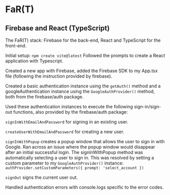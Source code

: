 # FaR(T)
## Firebase and React (TypeScript)

The FaR(T) stack: Firebase for the back-end, React and TypeScript for the front-end.

Initial setup:
`npm create vite@latest`
Followed the prompts to create a React application with Typescript.

Created a new app with Firebase, added the Firebase SDK to my App.tsx file (following the instruction provided by firebase).

Created a basic authentication instance using the `getAuth()` method and a googleAuthentication instance using the `GoogleAuthProvider()` method, both from the firebase/auth package.

Used these authentication instances to execute the following sign-in/sign-out functions, also provided by the firebase/auth package:

`signInWithEmailAndPassword` for signing in an existing user.

`createUserWithEmailAndPassword` for creating a new user.

`signInWithPopup` creates a popup window that allows the user to sign in with Google.  Ran across an issue where the popup window would disappear after an initial successful login.  The signInWithPopup method was automatically selecting a user to sign in.  This was resolved by setting a custom parameter to my `GoogleAuthProvider()` instance:
`authProvider.setCustomParameters({ prompt: 'select_account })`

`signOut` signs the current user out.

Handled authentication errors with console.logs specific to the error codes.


